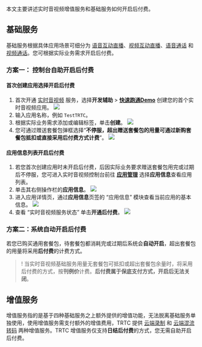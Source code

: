 本文主要讲述实时音视频增值服务和基础服务如何开启后付费。

## 基础服务
基础服务根据具体应用场景可细分为 [语音互动直播](https://cloud.tencent.com/document/product/647/44248)、[视频互动直播](https://cloud.tencent.com/document/product/647/44247)、[语音通话](https://cloud.tencent.com/document/product/647/44226) 和 [视频通话](https://cloud.tencent.com/document/product/647/44246)。您可根据实际业务需求开启后付费。

[](id:case1)
### 方案一： 控制台自助开启后付费

#### 首次创建应用选择开启后付费

1. 首次开通 [实时音视频](https://console.cloud.tencent.com/trtc) 服务，选择**开发辅助** > [**快速跑通Demo**](https://console.cloud.tencent.com/trtc/quickstart) 创建您的首个实时音视频应用。
![](https://main.qcloudimg.com/raw/16af37c9c86c66085e0eaa69309692ab.png)
2. 输入应用名称，例如 `TestTRTC`。
3. 根据实际业务需求添加或编辑标签，单击**创建**。
![](https://main.qcloudimg.com/raw/05110450be09a1e4f78f4b84cb0fbc13.png)
4. 您可通过赠送套餐包弹框选择“**不停服，超出赠送套餐包的用量可通过新购套餐包抵扣或直接采用后付费方式计费**”。
![](https://main.qcloudimg.com/raw/b1dc03f47b8f4bed9c8fc40a4f4f73fd.png)

[](id:case2)
#### 应用信息列表开启后付费

1. 若您首次创建应用时未开启后付费，后因实际业务要求赠送套餐包用完或过期后不停服，您可进入实时音视频控制台前往 **[应用管理](https://console.cloud.tencent.com/trtc/app)** 选择**应用信息**查看应用列表。
2. 单击其右侧操作栏的**应用信息**。
![](https://main.qcloudimg.com/raw/8482afe1cf0e0c031bc5a52a59d672d9.png)
3. 进入应用详情页，通过**应用信息**页签的 “应用信息” 模块查看当前应用的基本信息。
![](https://main.qcloudimg.com/raw/130f61d27b0de203f5e5e3c0009e7d1d.png)
4. 查看 “实时音视频服务状态” 单击**开通后付费**。
![](https://main.qcloudimg.com/raw/5a3a590605ae2de6def4f8f717eda98a.png)

[](id:case3)
### 方案二：系统自动开启后付费
若您已购买通用套餐包，待套餐包都消耗完或过期后系统会**自动开启**，超出套餐包的用量将采用**后付费**的计费方式。

>! 当实时音视频基础服务用量无套餐包可抵扣或超出套餐包余量时，将采用后付费的方式，按**刊例价**计费。**后付费属于保底支付方式，开启后无法关闭**。


## 增值服务
增值服务指的是基于四种基础服务之上额外提供的增值功能，无法脱离基础服务单独使用，使用增值服务需支付额外的增值费用，TRTC 提供 [云端录制](https://cloud.tencent.com/document/product/647/45892) 和 [云端混流转码](https://cloud.tencent.com/document/product/647/49446) 两种增值服务。TRTC 增值服务仅支持**日结后付费**的方式，您无需自助开启后付费。





